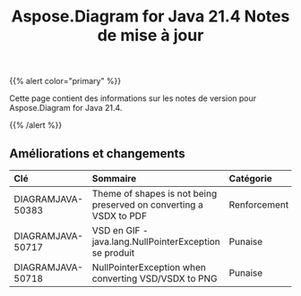 ﻿---
title: Aspose.Diagram for Java 21.4 Notes de mise à jour
type: docs
weight: 9
url: /fr/java/aspose-diagram-for-java-21-4-release-notes/
---
{{% alert color="primary" %}}

Cette page contient des informations sur les notes de version pour Aspose.Diagram for Java 21.4.

{{% /alert %}}
## **Améliorations et changements**  ##

|**Clé**|**Sommaire**|**Catégorie**|
|:- |:- |:- |
|DIAGRAMJAVA-50383|Theme of shapes is not being preserved on converting a VSDX to PDF|Renforcement|
|DIAGRAMJAVA-50717|VSD en GIF - java.lang.NullPointerException se produit|Punaise|
|DIAGRAMJAVA-50718|NullPointerException when converting VSD/VSDX to PNG|Punaise|
